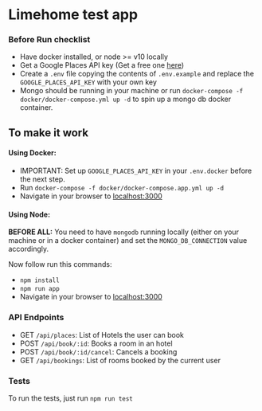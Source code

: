 # Limehome test app

### Before Run checklist
- Have docker installed, or node >= v10 locally
- Get a Google Places API key (Get a free one [here](https://developers.google.com/places/web-service/get-api-key))
- Create a `.env` file copying the contents of `.env.example` and replace the `GOOGLE_PLACES_API_KEY` with your own key
- Mongo should be running in your machine or run `docker-compose -f docker/docker-compose.yml up -d` to spin up a mongo db docker container.

## To make it work
#### Using Docker:
- IMPORTANT: Set up `GOOGLE_PLACES_API_KEY` in your `.env.docker` before the next step.
- Run `docker-compose -f docker/docker-compose.app.yml up -d`
- Navigate in your browser to [localhost:3000](http://localhost:3000)

#### Using Node:
__BEFORE ALL:__ 
You need to have `mongodb` running locally (either on your machine or in a docker container) 
and set the `MONGO_DB_CONNECTION` value accordingly. 

Now follow run this commands:
- `npm install`
- `npm run app`
- Navigate in your browser to [localhost:3000](http://localhost:3000)

### API Endpoints
- GET `/api/places`: List of Hotels the user can book
- POST `/api/book/:id`: Books a room in an hotel
- POST `/api/book/:id/cancel`: Cancels a booking
- GET `/api/bookings`: List of rooms booked by the current user

### Tests
To run the tests, just run `npm run test`